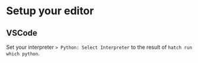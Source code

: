# Setup your editor

## VSCode

Set your interpreter `> Python: Select Interpreter` to the result of `hatch run which python`.